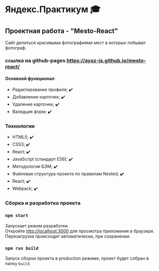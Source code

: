 # Яндекс.Практикум :mortar_board:

## Проектная работа - "Mesto-React"
Сайт делиться красивыми фотографиями мест в которых побывал фотограф.

### ссылка на github-pages https://ayaz-js.github.io/mesto-react/

#### Основной функционал
* Редактирование профиля; :heavy_check_mark:
* Добавление карточек; :heavy_check_mark:
* Удаление карточек; :heavy_check_mark:
* Валидция форм; :heavy_check_mark:

### Технологии
* HTML5; :heavy_check_mark:
* CSS3; :heavy_check_mark:
* React; :heavy_check_mark:
* JavaScript (стандарт ES6); :heavy_check_mark:
* Методология БЭМ; :heavy_check_mark:
* Файловая структура проекта по правилам Nested; :heavy_check_mark:
* React; :heavy_check_mark:
* Webpack; :heavy_check_mark:

### Сборка и разработка проекта

### `npm start`

Запускает режим разработки.\
Откройте [http://localhost:3000](http://localhost:3000) для просмотра приложения в браузере.\
Перезагрузка происходит автоматически, при сохранении.

### `npm run build`

Запуск сборки проекта в production режиме, проект будет собран в папку `build`.
